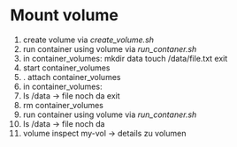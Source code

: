 # Mount volume

1. create volume via *create_volume.sh*
2. run container using volume via *run_contaner.sh*
3. in container_volumes:
   mkdir data
   touch /data/file.txt
   exit
4. start container_volumes
5. . attach container_volumes
6. in container_volumes:
7. ls /data -> file noch da
   exit
8. rm container_volumes
9. run container using volume via *run_contaner.sh*
10. ls /data -> file noch da
11. volume inspect my-vol -> details zu volumen
